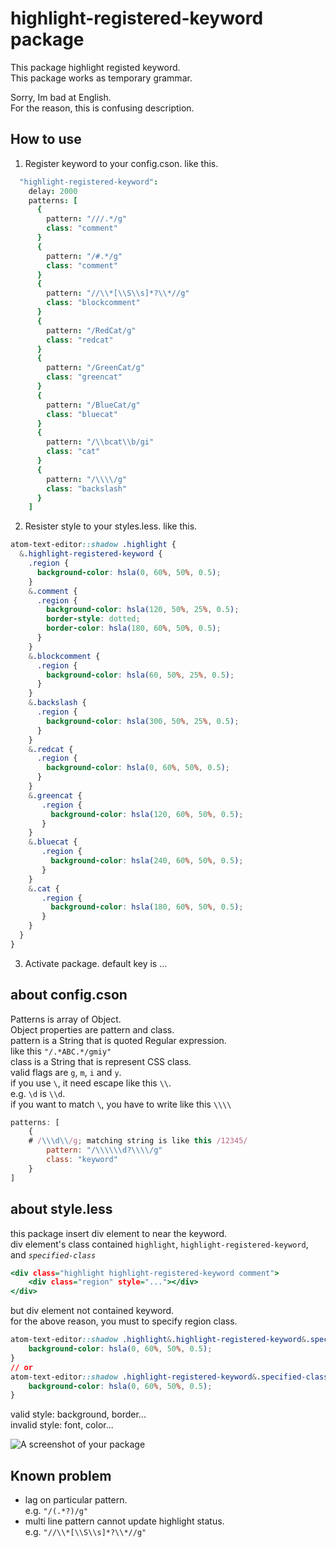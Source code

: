 # highlight-registered-keyword package

This package highlight registed keyword.  
This package works as temporary grammar.  

Sorry, Im bad at English.  
For the reason, this is confusing description.  

## How to use
1. Register keyword to your config.cson. like this.
```.coffee
  "highlight-registered-keyword":
    delay: 2000
    patterns: [
      {
        pattern: "///.*/g"
        class: "comment"
      }
      {
        pattern: "/#.*/g"
        class: "comment"
      }
      {
        pattern: "//\\*[\\S\\s]*?\\*//g"
        class: "blockcomment"
      }
      {
        pattern: "/RedCat/g"
        class: "redcat"
      }
      {
        pattern: "/GreenCat/g"
        class: "greencat"
      }
      {
        pattern: "/BlueCat/g"
        class: "bluecat"
      }
      {
        pattern: "/\\bcat\\b/gi"
        class: "cat"
      }
      {
        pattern: "/\\\\/g"
        class: "backslash"
      }
    ]
```

2. Resister style to your styles.less. like this.
```.css
atom-text-editor::shadow .highlight {
  &.highlight-registered-keyword {
    .region {
      background-color: hsla(0, 60%, 50%, 0.5);
    }
    &.comment {
      .region {
        background-color: hsla(120, 50%, 25%, 0.5);
        border-style: dotted;
        border-color: hsla(180, 60%, 50%, 0.5);
      }
    }
    &.blockcomment {
      .region {
        background-color: hsla(60, 50%, 25%, 0.5);
      }
    }
    &.backslash {
      .region {
        background-color: hsla(300, 50%, 25%, 0.5);
      }
    }
    &.redcat {
      .region {
        background-color: hsla(0, 60%, 50%, 0.5);
      }
    }
    &.greencat {
       .region {
         background-color: hsla(120, 60%, 50%, 0.5);
       }
    }
    &.bluecat {
       .region {
         background-color: hsla(240, 60%, 50%, 0.5);
       }
    }
    &.cat {
       .region {
         background-color: hsla(180, 60%, 50%, 0.5);
       }
    }
  }
}
```

3. Activate package.
default key is ...

## about config.cson
Patterns is array of Object.  
Object properties are pattern and class.  
pattern is a String that is quoted Regular expression.  
like this `"/.*ABC.*/gmiy"`  
class is a String that is represent CSS class.  
valid flags are `g`, `m`, `i` and `y`.  
if you use `\`, it need escape like this `\\`.  
e.g. `\d` is `\\d`.  
if you want to match `\`, you have to write like this `\\\\`
```.js
patterns: [
	{
    # /\\\d\\/g; matching string is like this /12345/
		pattern: "/\\\\\\d?\\\\/g"  
		class: "keyword"
	}
]
```

## about style.less
this package insert div element to near the keyword.  
div element's class contained `highlight`, `highlight-registered-keyword`, and *`specified-class`*  
```.html
<div class="highlight highlight-registered-keyword comment">
	<div class="region" style="..."></div>
</div>
```
but div element not contained keyword.  
for the above reason, you must to specify region class.
```.css
atom-text-editor::shadow .highlight&.highlight-registered-keyword&.specified-class .region {
  	background-color: hsla(0, 60%, 50%, 0.5);
}
// or
atom-text-editor::shadow .highlight-registered-keyword&.specified-class .region {
  	background-color: hsla(0, 60%, 50%, 0.5);
}
```
valid style: background, border...  
invalid style: font, color...  

![A screenshot of your package](https://raw.githubusercontent.com/BlueSilverCat/highlight-registered-keyword/master/highlight-registered-keyword.gif?raw=true)

## Known problem
* lag on particular pattern.  
  e.g. `"/(.*?)/g"`  
* multi line pattern cannot update highlight status.  
  e.g. `"//\\*[\\S\\s]*?\\*//g"`  

